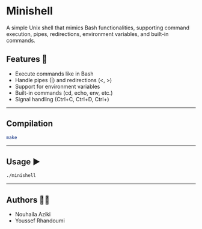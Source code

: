 # Minishell
A simple Unix shell that mimics Bash functionalities, supporting command execution, pipes, redirections, environment variables, and built-in commands.

## Features 🚀
- Execute commands like in Bash
- Handle pipes (|) and redirections (<, >)
- Support for environment variables
- Built-in commands (cd, echo, env, etc.)
- Signal handling (Ctrl+C, Ctrl+D, Ctrl+\)
---

## Compilation 
```sh
make
```
---

## Usage ▶️
```sh
./minishell
```
---

## Authors 👨‍💻

- Nouhaila Aziki
- Youssef Rhandoumi
